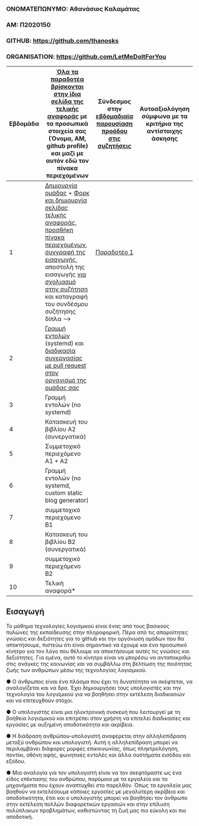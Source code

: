 ### ΟΝΟΜΑΤΕΠΩΝΥΜΟ: Αθανάσιος Καλαμάτας

### ΑΜ: Π2020150

### GITHUB: https://github.com/thanosks

### ORGANISATION: https://github.com/LetMeDoItForYou

| Εβδομάδα | [Όλα τα παραδοτέα βρίσκονται στην ίδια σελίδα της τελικής αναφοράς](https://epidrome.github.io/teaching/deliverables/) με τα προσωπικά στοιχεία σας (Όνομα, ΑΜ, github profile) και μαζί με αυτόν εδώ τον πίνακα περιεχομένων | Σύνδεσμος στην [εβδομαδιαία παρουσίαση προόδου στις συζητήσεις](https://github.com/courses-ionio/sw/discussions/categories/show-and-tell) | Αυτοαξιολόγηση σύμφωνα με τα κριτήρια της αντίστοιχης άσκησης |
| --- | --- | --- | --- |
| 1 | [Δημιουργία ομάδας](https://epidrome.github.io/teaching/team/) + [Φορκ και δημιουργία σελίδας τελικής αναφοράς](https://epidrome.github.io/teaching/guide/), [προσθήκη πίνακα περιεχομένων](https://raw.githubusercontent.com/courses-ionio/sw/master/README.md), [συγγραφή της εισαγωγής](https://epidrome.github.io/teaching/intro/), αποστολή της εισαγωγής [για σχολιασμό στην συζήτηση](https://github.com/courses-ionio/sw/discussions/categories/show-and-tell) και καταγραφή του συνδέσμου συζήτησης δίπλα --> | [Παραδοτέο 1](https://github.com/courses-ionio/sw/discussions/1231) | |
| 2 | [Γραμμή εντολών](https://epidrome.github.io/teaching/cli) (systemd) και [διαδικασία συνεργασίας με pull request στον οργανισμό της ομάδας σας](https://epidrome.github.io/teaching/team) | | |
| 3 | Γραμμή εντολών (no systemd) | | |
| 4 | Κατασκευή του βιβλίου Α2 (συνεργατικά) | | |
| 5 | Συμμετοχικό περιεχόμενο A1 + A2 | | |
| 6 | Γραμμή εντολών (no systemd, custom static blog generator) | | |
| 7 | συμμετοχικό περιεχόμενο B1 | | |
| 8 | Κατασκευή του βιβλίου Β2 (συνεργατικά) | | |
| 9 | συμμετοχικό περιεχόμενο B2 | | |
| 10 | Τελική αναφορά* | | |

## Εισαγωγή

Το μάθημα τεχνολογίες λογισμικού είναι ένας από τους βασικούς πυλώνες της εκπαίδευσης στην πληροφορική. Πέρα από τις απαραίτητες γνώσεις και δεξιότητες για το github και την οργάνωση ομάδων που θα αποκτήσουμε, πιστεύω ότι είναι σημαντικό να έχουμε και ένα προσωπικό κίνητρο για τον λόγο που θέλουμε να αποκτήσουμε αυτές τις γνώσεις και δεξιότητες. Για εμένα, αυτό το κίνητρο είναι να μπορέσω να ανταποκριθώ στις ανάγκες της κοινωνίας και να συμβάλλω στη βελτίωση της ποιότητας ζωής των ανθρώπων μέσω της τεχνολογίας λογισμικού.

● Ο άνθρωπος είναι ένα πλάσμα που έχει τη δυνατότητα να σκέφτεται, να αναλογίζεται και να δρα. Έχει δημιουργήσει τους υπολογιστές και την τεχνολογία του λογισμικού για να βοηθήσει στην εκτέλεση διαδικασιών και να επιτευχθούν στόχοι.

● Ο υπολογιστής είναι μια ηλεκτρονική συσκευή που λειτουργεί με τη βοήθεια λογισμικού και επιτρέπει στον χρήστη να επιτελεί διαδικασίες και εργασίες με αυξημένη αποδοτικότητα και ακρίβεια.

● Η διάδραση ανθρώπου-υπολογιστή αναφέρεται στην αλληλεπίδραση μεταξύ ανθρώπου και υπολογιστή. Αυτή η αλληλεπίδραση μπορεί να περιλαμβάνει διάφορες μορφές επικοινωνίας, όπως πληκτρολόγηση, ποντίκι, οθόνη αφής, φωνητικές εντολές και άλλα συστήματα εισόδου και εξόδου. 

● Μια αναλογία για τον υπολογιστή είναι να τον σκεφτόμαστε ως ένα είδος επέκτασης του ανθρώπου, παρόμοια με τα εργαλεία και τα μηχανήματα που έχουν αναπτυχθεί στο παρελθόν. Όπως τα εργαλεία μας βοηθούν να εκτελέσουμε κάποιες εργασίες με μεγαλύτερη ακρίβεια και αποδοτικότητα, έτσι και ο υπολογιστής μπορεί να βοηθήσει τον άνθρωπο στην εκτέλεση πολλών διαφορετικών εργασιών και στην επίλυση πολύπλοκων προβλημάτων, καθιστώντας τη ζωή μας πιο εύκολη και πιο αποδοτική.
